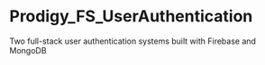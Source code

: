 # Prodigy_FS_UserAuthentication
Two full-stack user authentication systems built with Firebase and MongoDB
